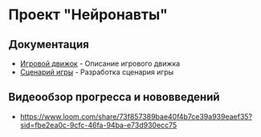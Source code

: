 # Проект "Нейронавты"

## Документация

- [Игровой движок](engine.md) - Описание игрового движка
- [Сценарий игры](scenario.md) - Разработка сценария игры

## Видеообзор прогресса и нововведений

- https://www.loom.com/share/73f857389bae40f4b7ce39a939eaef35?sid=fbe2ea0c-9cfc-46fa-94ba-e73d930ecc75
